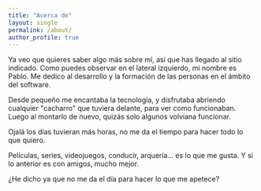```yaml
---
title: "Acerca de"
layout: single
permalink: /about/
author_profile: true
---
```

Ya veo que quieres saber algo más sobre mí, así que has llegado al sitio indicado. Como puedes observar en el lateral izquierdo, mi nombre es Pablo. Me dedico al desarrollo y la formación de las personas en el ámbito del software.

Desde pequeño me encantaba la tecnología, y disfrutaba abriendo cualquier "cacharro" que tuviera delante, para ver como funcionaban. Luego al montarlo de nuevo, quizás solo algunos volvíana funcionar. 

Ojalá los días tuvieran más horas, no me da el tiempo para hacer todo lo que quiero.

Películas, series, videojuegos, conducir, arquería... es lo que me gusta. Y si lo anterior es con amigos, mucho mejor.

¿He dicho ya que no me da el día para hacer lo que me apetece?